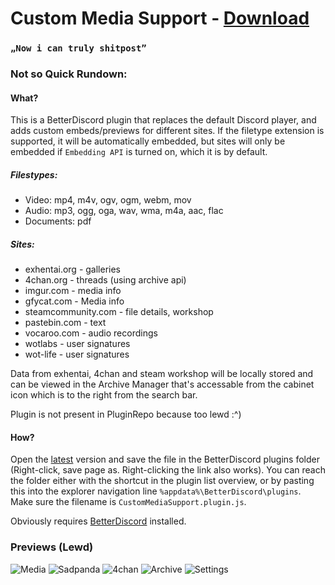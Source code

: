 # Custom Media Support - [Download](https://raw.githubusercontent.com/Orrielel/BetterDiscordAddons/master/Plugins/CustomMediaSupport/CustomMediaSupport.plugin.js)
### `„Now i can truly shitpost”`

### Not so Quick Rundown:

#### What?
This is a BetterDiscord plugin that replaces the default Discord player, and adds custom embeds/previews for different sites.
If the filetype extension is supported, it will be automatically embedded, but sites will only be embedded if `Embedding API` is turned on, which it is by default.
##### Filestypes:
* Video: mp4, m4v, ogv, ogm, webm, mov
* Audio: mp3, ogg, oga, wav, wma, m4a, aac, flac
* Documents: pdf
##### Sites:
* exhentai.org - galleries
* 4chan.org - threads (using archive api)
* imgur.com - media info
* gfycat.com - Media info
* steamcommunity.com - file details, workshop
* pastebin.com - text
* vocaroo.com - audio recordings
* wotlabs - user signatures
* wot-life - user signatures

Data from exhentai, 4chan and steam workshop will be locally stored and can be viewed in the Archive Manager that's accessable from the cabinet icon which is to the right from the search bar.

Plugin is not present in PluginRepo because too lewd :^)


#### How?
Open the [latest](https://raw.githubusercontent.com/Orrielel/BetterDiscordAddons/master/Plugins/CustomMediaSupport/CustomMediaSupport.plugin.js) version and save the file in the BetterDiscord plugins folder (Right-click, save page as. Right-clicking the link also works). You can reach the folder either with the shortcut in the plugin list overview, or by pasting this into the explorer navigation line `%appdata%\BetterDiscord\plugins`. Make sure the filename is `CustomMediaSupport.plugin.js`.

Obviously requires [BetterDiscord](https://github.com/jiiks/betterdiscordapp) installed.

### Previews (Lewd)
![Media](https://orrie.s-ul.eu/preview/JkTJBicX)
![Sadpanda](https://orrie.s-ul.eu/preview/kSOsmQXu)
![4chan](https://orrie.s-ul.eu/preview/O69jaMf9)
![Archive](https://orrie.s-ul.eu/preview/6VGLN9en)
![Settings](https://orrie.s-ul.eu/preview/VdQEZEiC)
